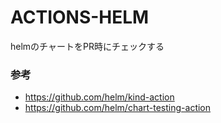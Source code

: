 ACTIONS-HELM
====

helmのチャートをPR時にチェックする

### 参考
- https://github.com/helm/kind-action
- https://github.com/helm/chart-testing-action
